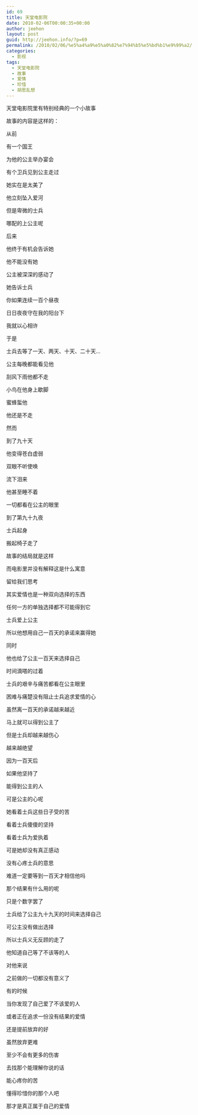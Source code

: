 ```yaml
---
id: 69
title: 天堂电影院
date: 2010-02-06T00:00:35+00:00
author: jeehon
layout: post
guid: http://jeehon.info/?p=69
permalink: /2010/02/06/%e5%a4%a9%e5%a0%82%e7%94%b5%e5%bd%b1%e9%99%a2/
categories:
  - 影视
tags:
  - 天堂电影院
  - 故事
  - 爱情
  - 珍惜
  - 胡思乱想
---
```

天堂电影院里有特别经典的一个小故事
  
故事的内容是这样的：
  
从前
  
有一个国王
  
为他的公主举办宴会
  
有个卫兵见到公主走过
  
她实在是太美了
  
他立刻坠入爱河
  
但是卑微的士兵
  
哪配的上公主呢
  
后来
  
他终于有机会告诉她
  
他不能没有她
  
公主被深深的感动了
  
她告诉士兵
  
你如果连续一百个昼夜
  
日日夜夜守在我的阳台下
  
我就以心相许
  
于是
  
士兵去等了一天、两天、十天、二十天…
  
公主每晚都能看见他
  
刮风下雨他都不走
  
小鸟在他身上歇脚
  
蜜蜂蜇他
  
他还是不走
  
然而
  
到了九十天
  
他变得苍白虚弱
  
双眼不听使唤
  
流下泪来
  
他甚至睡不着
  
一切都看在公主的眼里
  
到了第九十九夜
  
士兵起身
  
搬起椅子走了<!--more-->

故事的结局就是这样
  
而电影里并没有解释这是什么寓意
  
留给我们思考
  
其实爱情也是一种双向选择的东西
  
任何一方的单独选择都不可能得到它
  
士兵爱上公主
  
所以他想用自己一百天的承诺来赢得她
  
同时
  
他也给了公主一百天来选择自己
  
时间滴嗒的过着
  
士兵的艰辛与痛苦都看在公主眼里
  
困难与痛楚没有阻止士兵追求爱情的心
  
虽然离一百天的承诺越来越近
  
马上就可以得到公主了
  
但是士兵却越来越伤心
  
越来越绝望
  
因为一百天后
  
如果他坚持了
  
能得到公主的人
  
可是公主的心呢
  
她看着士兵这些日子受的苦
  
看着士兵傻傻的坚持
  
看着士兵为爱执着
  
可是她却没有真正感动
  
没有心疼士兵的意思
  
难道一定要等到一百天才相信他吗
  
那个结果有什么用的呢
  
只是个数字罢了
  
士兵给了公主九十九天的时间来选择自己
  
可公主没有做出选择
  
所以士兵义无反顾的走了
  
他知道自己等了不该等的人
  
对他来说
  
之前做的一切都没有意义了
  
有的时候
  
当你发现了自己爱了不该爱的人
  
或者正在追求一份没有结果的爱情
  
还是提前放弃的好
  
虽然放弃更难
  
至少不会有更多的伤害
  
去找那个能理解你说的话
  
能心疼你的苦
  
懂得珍惜你的那个人吧
  
那才是真正属于自己的爱情